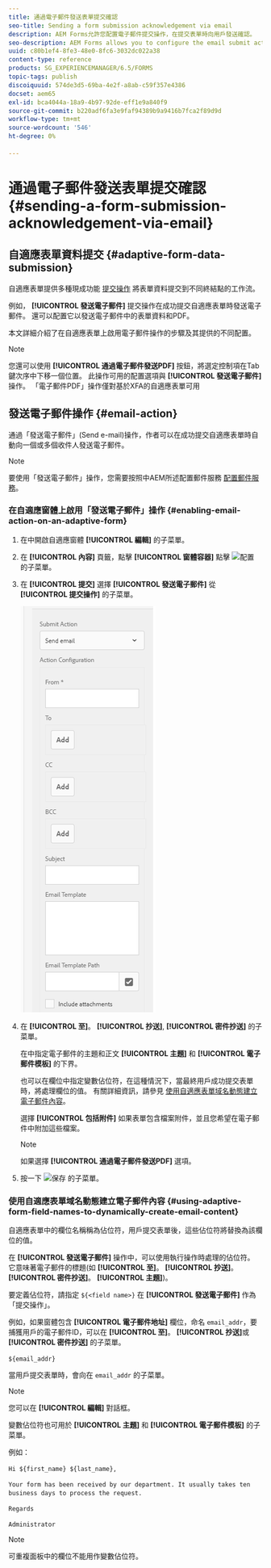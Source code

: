 ```yaml
---
title: 通過電子郵件發送表單提交確認
seo-title: Sending a form submission acknowledgement via email
description: AEM Forms允許您配置電子郵件提交操作，在提交表單時向用戶發送確認。
seo-description: AEM Forms allows you to configure the email submit action that sends an acknowledgement to a user on submitting the form.
uuid: c80b1ef4-8fe3-48e0-8fc6-3032dc022a38
content-type: reference
products: SG_EXPERIENCEMANAGER/6.5/FORMS
topic-tags: publish
discoiquuid: 574de3d5-69ba-4e2f-a8ab-c59f357e4386
docset: aem65
exl-id: bca4044a-18a9-4b97-92de-eff1e9a840f9
source-git-commit: b220adf6fa3e9faf94389b9a9416b7fca2f89d9d
workflow-type: tm+mt
source-wordcount: '546'
ht-degree: 0%

---
```


# 通過電子郵件發送表單提交確認 {#sending-a-form-submission-acknowledgement-via-email}

## 自適應表單資料提交 {#adaptive-form-data-submission}

自適應表單提供多種現成功能 [提交操作](../../forms/using/configuring-submit-actions.md) 將表單資料提交到不同終結點的工作流。

例如， **[!UICONTROL 發送電子郵件]** 提交操作在成功提交自適應表單時發送電子郵件。 還可以配置它以發送電子郵件中的表單資料和PDF。

本文詳細介紹了在自適應表單上啟用電子郵件操作的步驟及其提供的不同配置。

>[!NOTE]
>
>您還可以使用 **[!UICONTROL 通過電子郵件發送PDF]** 按鈕，將選定控制項在Tab鍵次序中下移一個位置。 此操作可用的配置選項與 **[!UICONTROL 發送電子郵件]** 操作。 「電子郵件PDF」操作僅對基於XFA的自適應表單可用

## 發送電子郵件操作 {#email-action}

通過「發送電子郵件」(Send e-mail)操作，作者可以在成功提交自適應表單時自動向一個或多個收件人發送電子郵件。

>[!NOTE]
>
>要使用「發送電子郵件」操作，您需要按照中AEM所述配置郵件服務 [配置郵件服務](/help/sites-administering/notification.md#configuring-the-mail-service)。

### 在自適應窗體上啟用「發送電子郵件」操作 {#enabling-email-action-on-an-adaptive-form}

1. 在中開啟自適應窗體 **[!UICONTROL 編輯]** 的子菜單。

1. 在 **[!UICONTROL 內容]** 頁籤，點擊 **[!UICONTROL 窗體容器]** 點擊 ![配置](assets/configure-icon.svg) 的子菜單。

1. 在 **[!UICONTROL 提交]** 選擇 **[!UICONTROL 發送電子郵件]** 從 **[!UICONTROL 提交操作]** 的子菜單。

   ![提交操作](assets/submission-actions.png)

1. 在 **[!UICONTROL 至]**。 **[!UICONTROL 抄送]**, **[!UICONTROL 密件抄送]** 的子菜單。

   在中指定電子郵件的主題和正文 **[!UICONTROL 主題]** 和 **[!UICONTROL 電子郵件模板]** 的下界。

   也可以在欄位中指定變數佔位符，在這種情況下，當最終用戶成功提交表單時，將處理欄位的值。 有關詳細資訊，請參見 [使用自適應表單域名動態建立電子郵件內容](../../forms/using/form-submission-receipt-via-email.md#p-using-adaptive-form-field-names-to-dynamically-create-email-content-p)。

   選擇 **[!UICONTROL 包括附件]** 如果表單包含檔案附件，並且您希望在電子郵件中附加這些檔案。

   >[!NOTE]
   >
   >如果選擇 **[!UICONTROL 通過電子郵件發送PDF]** 選項。

1. 按一下 ![保存](assets/save_icon.svg) 的子菜單。

### 使用自適應表單域名動態建立電子郵件內容 {#using-adaptive-form-field-names-to-dynamically-create-email-content}

自適應表單中的欄位名稱稱為佔位符，用戶提交表單後，這些佔位符將替換為該欄位的值。

在 **[!UICONTROL 發送電子郵件]** 操作中，可以使用執行操作時處理的佔位符。 它意味著電子郵件的標題(如 **[!UICONTROL 至]**。 **[!UICONTROL 抄送]**。 **[!UICONTROL 密件抄送]**。 **[!UICONTROL 主題]**)。

要定義佔位符，請指定 `${<field name>}` 在 **[!UICONTROL 發送電子郵件]** 作為「提交操作」。

例如，如果窗體包含 **[!UICONTROL 電子郵件地址]** 欄位，命名 `email_addr`，要捕獲用戶的電子郵件ID，可以在 **[!UICONTROL 至]**。 **[!UICONTROL 抄送]**&#x200B;或 **[!UICONTROL 密件抄送]** 的子菜單。

`${email_addr}`

當用戶提交表單時，會向在 `email_addr` 的子菜單。

>[!NOTE]
>
>您可以在 **[!UICONTROL 編輯]** 對話框。

變數佔位符也可用於 **[!UICONTROL 主題]** 和 **[!UICONTROL 電子郵件模板]** 的子菜單。

例如：

`Hi ${first_name} ${last_name},`

`Your form has been received by our department. It usually takes ten business days to process the request.`

`Regards`

`Administrator`

>[!NOTE]
>
>可重複面板中的欄位不能用作變數佔位符。
